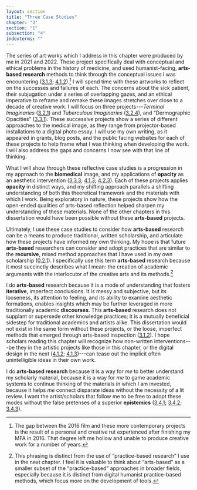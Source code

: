```yaml
---
layout: section
title: "Three Case Studies"
chapter: "3"
section: "1"
subsection: "4"
indexterms: ""
---
```


The series of art works which I address in this chapter were produced by me in 2021 and 2022. These project specifically deal with conceptual and ethical problems in the history of medicine, and used humanist-facing, <span data-tooltip aria-haspopup="true" class="has-tip" data-disable-hover="false" tabindex="1" data-title="Arts-based methods refer to any research method that applies creative activity as a research method. This can include traditional arts like painting, sculpture, or dance, or more complex conceptual or multi-media approaches."><b>arts-based research</b></span> methods to think through the conceptual issues I was encountering (<a href="{{ site.baseurl }}/dissertation/3_1_3">3.1.3</a>; <a href="{{ site.baseurl }}/dissertation/4_1_2">4.1.2</a>).[^fn1] I will spend time with these artworks to reflect on the successes and failures of each. The concerns about the sick patient, their subjugation under a series of overlapping gazes, and an ethical imperative to reframe and remake these images stretches over close to a decade of creative work. I will focus on three projects---*Terminal Imaginaries* (<a href="{{ site.baseurl }}/dissertation/3_2_1">3.2.1</a>) and *Tuberculous Imaginaries* (<a href="{{ site.baseurl }}/dissertation/3_2_4">3.2.4</a>), and “Dermographic Opacities” (<a href="{{ site.baseurl }}/dissertation/3_3_1">3.3.1</a>). These successive projects show a series of different approaches to the medical image, as they range from projector-based installations to a digital photo essay. I will use my own writing, as it appeared in grants, blog posts, and the public facing websites for each of these projects to help frame what I was thinking when developing the work. I will also address the gaps and concerns I now see with that line of thinking. 

What I will show through these reflective case studies is a progression in my approach to the <span data-tooltip aria-haspopup="true" class="has-tip" data-disable-hover="false" tabindex="1" data-title="Biomedicine is an approach to health that uses scientific approaches to evidence-based medicine, with an emphasis on generalized treatments with surgical and pharmaceutical methods. It combines knowledge from a range of scientific disciplines, like biology, chemistry, physiology, pathology, as part of its evidence-based and causal claims."><b>biomedical</b></span> image, and my applications of <span data-tooltip aria-haspopup="true" class="has-tip" data-disable-hover="false" tabindex="1" data-title="Opacity is a rights-based philosophical framework that assumes humans have a right to not be known in knowledge systems."><b>opacity</b></span> as an aesthetic intervention (<a href="{{ site.baseurl }}/dissertation/3_3_3">3.3.3</a>; <a href="{{ site.baseurl }}/dissertation/4_1_3">4.1.3</a>; <a href="{{ site.baseurl }}/dissertation/4_2_3">4.2.3</a>). Each of these projects applies <span data-tooltip aria-haspopup="true" class="has-tip" data-disable-hover="false" tabindex="1" data-title="Opacity is a rights-based philosophical framework that assumes humans have a right to not be known in knowledge systems."><b>opacity</b></span> in distinct ways, and my shifting approach parallels a shifting understanding of both this theoretical framework and the materials with which I work. Being exploratory in nature, these projects show how the open-ended qualities of arts-based reflection helped sharpen my understanding of these materials. None of the other chapters in this dissertation would have been possible without these <span data-tooltip aria-haspopup="true" class="has-tip" data-disable-hover="false" tabindex="1" data-title="Arts-based methods refer to any research method that applies creative activity as a research method. This can include traditional arts like painting, sculpture, or dance, or more complex conceptual or multi-media approaches."><b>arts-based</b></span> projects. 

Ultimately, I use these case studies to consider how <span data-tooltip aria-haspopup="true" class="has-tip" data-disable-hover="false" tabindex="1" data-title="Arts-based methods refer to any research method that applies creative activity as a research method. This can include traditional arts like painting, sculpture, or dance, or more complex conceptual or multi-media approaches."><b>arts-based</b></span> research can be a means to produce traditional, written scholarship, and articulate how these projects have informed my own thinking. My hope is that future <span data-tooltip aria-haspopup="true" class="has-tip" data-disable-hover="false" tabindex="1" data-title="Arts-based methods refer to any research method that applies creative activity as a research method. This can include traditional arts like painting, sculpture, or dance, or more complex conceptual or multi-media approaches."><b>arts-based</b></span> researchers can consider and adopt practices that are similar to the <span data-tooltip aria-haspopup="true" class="has-tip" data-disable-hover="false" tabindex="1" data-title="I use the term recursive to describes an iterative process of examination, experimentation, and reflection."><b>recursive</b></span>, mixed method approaches that I have used in my own scholarship (<a href="{{ site.baseurl }}/dissertation/0_2_1">0.2.1</a>). I specifically use this term <span data-tooltip aria-haspopup="true" class="has-tip" data-disable-hover="false" tabindex="1" data-title="Arts-based methods refer to any research method that applies creative activity as a research method. This can include traditional arts like painting, sculpture, or dance, or more complex conceptual or multi-media approaches."><b>arts-based</b></span> research because it most succinctly describes what I mean: the creation of academic arguments with the interlocutor of the creative arts and its methods.[^fn2]

I do <span data-tooltip aria-haspopup="true" class="has-tip" data-disable-hover="false" tabindex="1" data-title="Arts-based methods refer to any research method that applies creative activity as a research method. This can include traditional arts like painting, sculpture, or dance, or more complex conceptual or multi-media approaches."><b>arts-based</b></span> research because it is a mode of understanding that fosters <span data-tooltip aria-haspopup="true" class="has-tip" data-disable-hover="false" tabindex="1" data-title="Iterative, here, refers to a process of learning in which completed projects are analyzed after their completion. This analysis allows for future projects to be more successful, and to address new, but related concepts."><b>iterative</b></span>, imperfect conclusions. It is messy and subjective, but its looseness, its attention to feeling, and its ability to examine aesthetic formations, enables insights which may be further leveraged in more traditionally academic <span data-tooltip aria-haspopup="true" class="has-tip" data-disable-hover="false" tabindex="1" data-title="Discourse refers to a scholarly conversation which occurs in a field of knowledge production. I use it in a Foucauldian sense, to convey the agreed upon modes and objects of discussion which are taken for granted in a community or scholarly field."><b>discourses</b></span>. This <span data-tooltip aria-haspopup="true" class="has-tip" data-disable-hover="false" tabindex="1" data-title="Arts-based methods refer to any research method that applies creative activity as a research method. This can include traditional arts like painting, sculpture, or dance, or more complex conceptual or multi-media approaches."><b>arts-based</b></span> research does not supplant or supersede other knowledge practices; it is a mutually beneficial sidestep for traditional academics and artists alike. This dissertation would not exist in the same form without these projects, or the loose, imperfect methods that emerged through arts-based inspection (<a href="{{ site.baseurl }}/dissertation/3_1_2">3.1.2</a>). I hope scholars reading this chapter will recognize how non-written interventions---be they in the artistic projects like those in this chapter, or the digital design in the next (<a href="{{ site.baseurl }}/dissertation/4_1_2">4.1.2</a>; <a href="{{ site.baseurl }}/dissertation/4_1_3">4.1.3</a>)---can tease out the implicit often unintelligible ideas in their own work.

I do <span data-tooltip aria-haspopup="true" class="has-tip" data-disable-hover="false" tabindex="1" data-title="Arts-based methods refer to any research method that applies creative activity as a research method. This can include traditional arts like painting, sculpture, or dance, or more complex conceptual or multi-media approaches."><b>arts-based research</b></span> because it is a way for *me* to better understand my scholarly material, because it is a way for *me* to game academic systems to continue thinking of the materials in which I am invested, because it helps *me* connect disparate ideas without the necessity of a lit review. I want the artist/scholars that follow me to be free to adopt these modes without the false pretenses of a superior <span data-tooltip aria-haspopup="true" class="has-tip" data-disable-hover="false" tabindex="1" data-title="Epistemics is a philosophical term referring to the study of knowledge. I use it to talk about the entwined practices of scientific culture, its arguments, and its methodologies."><b>epistemics</b></span> (<a href="{{ site.baseurl }}/dissertation/3_4_1">3.4.1</a>; <a href="{{ site.baseurl }}/dissertation/3_4_2">3.4.2</a>; <a href="{{ site.baseurl }}/dissertation/3_4_3">3.4.3</a>).

<div class="style-divider">
 	<div class="line"></div>
</div>

[^fn1]: The gap between the 2016 film and these more contemporary projects is the result of a personal and creative rut experienced after finishing my MFA in 2016. That degree left me hollow and unable to produce creative work for a number of years.

[^fn2]: This phrasing is distinct from the use of “practice-based research” I use in the next chapter. I feel it is valuable to think about “arts-based” as a smaller subset of the “practice-based” approaches in broader fields, especially because it is distinct from digital humanist practice-based methods, which focus more on the development of tools.